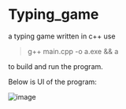 # Typing_game
a typing game written in c++
use
>g++ main.cpp -o a.exe && a

to build and run the program.  

Below is UI of the program:  

![image](https://github.com/Taomihog/Typing_game/assets/110962921/b504209f-6431-4537-94d6-2405ab121176)
